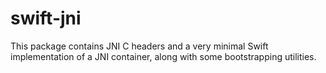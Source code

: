 # swift-jni

This package contains JNI C headers and a very
minimal Swift implementation of a JNI container,
along with some bootstrapping utilities.

